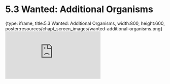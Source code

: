 # 5.3 Wanted: Additional Organisms
 
{type: iframe, title:5.3 Wanted: Additional Organisms, width:800, height:600, poster:resources/chapt_screen_images/wanted-additional-organisms.png}
![](https://science.c-moor.org/module-model-org-db/wanted-additional-organisms.html)
 

 
